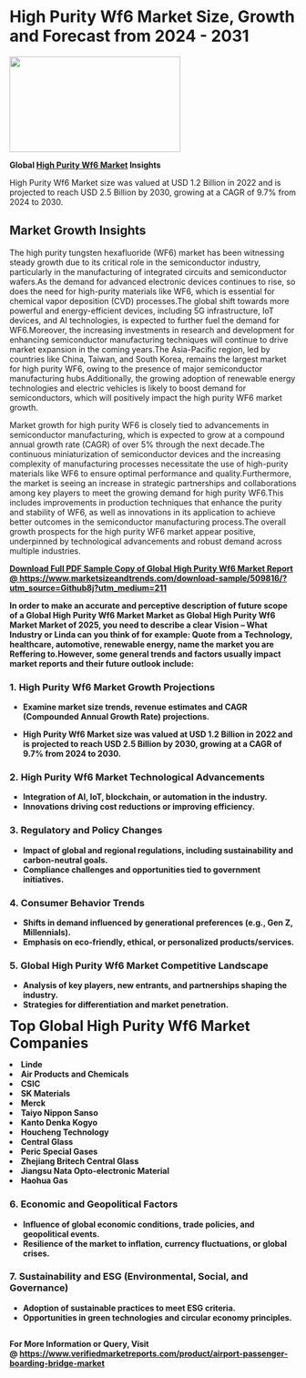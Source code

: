 <H1>High Purity Wf6 Market Size, Growth and Forecast from 2024 - 2031</H1><img class="aligncenter size-medium wp-image-584254" src="https://thirdeyenews.in/wp-content/uploads/2024/09/Global-Market-Research-300x168.jpeg" alt="" width="300" height="168" /><p><strong>Global&nbsp;<a href="https://www.marketsizeandtrends.com/download-sample/509816/?utm_source=Github8j?utm_medium=211">High Purity Wf6 Market</a> Insights</strong></p><p>High Purity Wf6 Market size was valued at USD 1.2 Billion in 2022 and is projected to reach USD 2.5 Billion by 2030, growing at a CAGR of 9.7% from 2024 to 2030.</p><p><h2>Market Growth Insights</h2> <p>The high purity tungsten hexafluoride (WF6) market has been witnessing steady growth due to its critical role in the semiconductor industry, particularly in the manufacturing of integrated circuits and semiconductor wafers.As the demand for advanced electronic devices continues to rise, so does the need for high-purity materials like WF6, which is essential for chemical vapor deposition (CVD) processes.The global shift towards more powerful and energy-efficient devices, including 5G infrastructure, IoT devices, and AI technologies, is expected to further fuel the demand for WF6.Moreover, the increasing investments in research and development for enhancing semiconductor manufacturing techniques will continue to drive market expansion in the coming years.The Asia-Pacific region, led by countries like China, Taiwan, and South Korea, remains the largest market for high purity WF6, owing to the presence of major semiconductor manufacturing hubs.Additionally, the growing adoption of renewable energy technologies and electric vehicles is likely to boost demand for semiconductors, which will positively impact the high purity WF6 market growth.</p> <p><strong><a href="#"></a></strong></p> <p>Market growth for high purity WF6 is closely tied to advancements in semiconductor manufacturing, which is expected to grow at a compound annual growth rate (CAGR) of over 5% through the next decade.The continuous miniaturization of semiconductor devices and the increasing complexity of manufacturing processes necessitate the use of high-purity materials like WF6 to ensure optimal performance and quality.Furthermore, the market is seeing an increase in strategic partnerships and collaborations among key players to meet the growing demand for high purity WF6.This includes improvements in production techniques that enhance the purity and stability of WF6, as well as innovations in its application to achieve better outcomes in the semiconductor manufacturing process.The overall growth prospects for the high purity WF6 market appear positive, underpinned by technological advancements and robust demand across multiple industries.</p> <p><strong><a href="#"></p><p><span class=""><strong>Download Full PDF Sample Copy of Global High Purity Wf6 Market Report</strong> @ <a href="https://www.marketsizeandtrends.com/download-sample/509816/?utm_source=Github8j?utm_medium=211" target="_blank">https://www.marketsizeandtrends.com/download-sample/509816/?utm_source=Github8j?utm_medium=211</a></span></p><p>In order to make an accurate and perceptive description of future scope of a Global&nbsp;High Purity Wf6 Market Market as Global&nbsp;High Purity Wf6 Market Market of 2025, you need to describe a clear Vision &ndash; What Industry or Linda can you think of for example: Quote from a Technology, healthcare, automotive, renewable energy, name the market you are Reffering to.However, some general trends and factors usually impact market reports and their future outlook include:</p><h3>1.&nbsp;<strong>High Purity Wf6 Market Growth Projections</strong></h3><ul><li>Examine market size trends, revenue estimates and CAGR (Compounded Annual Growth Rate) projections.</li><li><p>High Purity Wf6 Market size was valued at USD 1.2 Billion in 2022 and is projected to reach USD 2.5 Billion by 2030, growing at a CAGR of 9.7% from 2024 to 2030.</p></li></ul><h3>2.&nbsp;<strong>High Purity Wf6 Market Technological Advancements</strong></h3><ul><li>Integration of AI, IoT, blockchain, or automation in the industry.</li><li>Innovations driving cost reductions or improving efficiency.</li></ul><h3>3.&nbsp;<strong>Regulatory and Policy Changes</strong></h3><ul><li>Impact of global and regional regulations, including sustainability and carbon-neutral goals.</li><li>Compliance challenges and opportunities tied to government initiatives.</li></ul><h3>4.&nbsp;<strong>Consumer Behavior Trends</strong></h3><ul><li>Shifts in demand influenced by generational preferences (e.g., Gen Z, Millennials).</li><li>Emphasis on eco-friendly, ethical, or personalized products/services.</li></ul><h3>5.&nbsp;<strong>Global High Purity Wf6 Market Competitive Landscape</strong></h3><ul><li>Analysis of key players, new entrants, and partnerships shaping the industry.</li><li>Strategies for differentiation and market penetration.</li></ul><p data-pm-slice="1 1 []"><span style="color: inherit; font-family: inherit; font-size: 25px;">Top Global High Purity Wf6 Market Companies</span></p><div class="" data-test-id=""><p><li>Linde</li><li> Air Products and Chemicals</li><li> CSIC</li><li> SK Materials</li><li> Merck</li><li> Taiyo Nippon Sanso</li><li> Kanto Denka Kogyo</li><li> Houcheng Technology</li><li> Central Glass</li><li> Peric Special Gases</li><li> Zhejiang Britech Central Glass</li><li> Jiangsu Nata Opto-electronic Material</li><li> Haohua Gas</li></p></div><h3>6.&nbsp;<strong>Economic and Geopolitical Factors</strong></h3><ul><li>Influence of global economic conditions, trade policies, and geopolitical events.</li><li>Resilience of the market to inflation, currency fluctuations, or global crises.</li></ul><h3>7.&nbsp;<strong>Sustainability and ESG (Environmental, Social, and Governance)</strong></h3><ul><li>Adoption of sustainable practices to meet ESG criteria.</li><li>Opportunities in green technologies and circular economy principles.</li></ul><h2><strong style="font-size: 14px;">For More Information or Query, Visit @&nbsp;</strong><a style="background-color: #ffffff; font-size: 14px;" href="https://www.marketsizeandtrends.com/report/high-purity-wf6-market/" target="_blank">https://www.verifiedmarketreports.com/product/airport-passenger-boarding-bridge-market</a></h2>